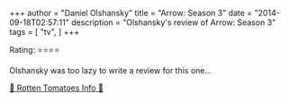 +++
author = "Daniel Olshansky"
title = "Arrow: Season 3"
date = "2014-09-18T02:57:11"
description = "Olshansky's review of Arrow: Season 3"
tags = [
    "tv",
]
+++

Rating: ⭐⭐⭐⭐

Olshansky was too lazy to write a review for this one...

[🍅 Rotten Tomatoes Info 🍅](https://www.rottentomatoes.com//tv/arrow/s03)